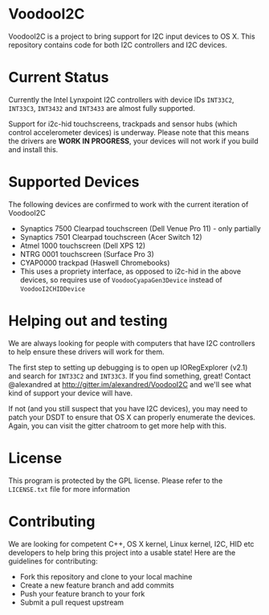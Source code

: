 # VoodooI2C

VoodooI2C is a project to bring support for I2C input devices to OS X. This repository contains code for both I2C controllers and I2C devices.

# Current Status

Currently the Intel Lynxpoint I2C controllers with device IDs `INT33C2`, `INT33C3`, `INT3432` and `INT3433` are almost fully supported.

Support for i2c-hid touchscreens, trackpads and sensor hubs (which control accelerometer devices) is underway. Please note that this means the drivers are **WORK IN PROGRESS**, your devices will not work if you build and install this.

# Supported Devices
The following devices are confirmed to work with the current iteration of VoodooI2C

* Synaptics 7500 Clearpad touchscreen (Dell Venue Pro 11) - only partially
* Synaptics 7501 Clearpad touchscreen (Acer Switch 12)
* Atmel 1000 touchscreen (Dell XPS 12)
* NTRG 0001 touchscreen (Surface Pro 3)
* CYAP0000 trackpad (Haswell Chromebooks)
 * This uses a propriety interface, as opposed to i2c-hid in the above devices, so requires use of `VoodooCyapaGen3Device` instead of `VoodooI2CHIDDevice`

# Helping out and testing

We are always looking for people with computers that have I2C controllers to help ensure these drivers will work for them.

The first step to setting up debugging is to open up IORegExplorer (v2.1) and search for `INT33C2` and `INT33C3`. If you find something, great! Contact @alexandred at http://gitter.im/alexandred/VoodooI2C and we'll see what kind of support your device will have.

If not (and you still suspect that you have I2C devices), you may need to patch your DSDT to ensure that OS X can properly enumerate the devices. Again, you can visit the gitter chatroom to get more help with this.

# License

This program is protected by the GPL license. Please refer to the `LICENSE.txt` file for more information

# Contributing

We are looking for competent C++, OS X kernel, Linux kernel, I2C, HID etc developers to help bring this project into a usable state! Here are the guidelines for contributing:

* Fork this repository and clone to your local machine
* Create a new feature branch and add commits
* Push your feature branch to your fork
* Submit a pull request upstream
